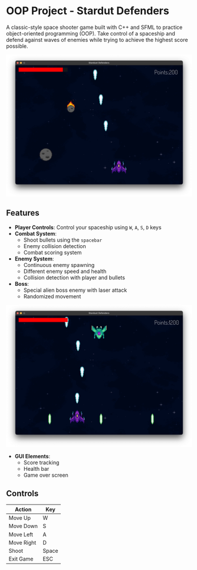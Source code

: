# OOP Project - Stardut Defenders

A classic-style space shooter game built with C++ and SFML to practice object-oriented programming (OOP). Take control of a spaceship and defend against waves of enemies while trying to achieve the highest score possible.


![Game Screenshot](/resources/screenshots/gameplay-normal.png)




## Features

- **Player Controls**: Control your spaceship using `W`, `A`, `S`, `D` keys
- **Combat System**: 
  - Shoot bullets using the `spacebar`
  - Enemy collision detection
  - Combat scoring system
- **Enemy System**:
  - Continuous enemy spawning
  - Different enemy speed and health
  - Collision detection with player and bullets
- **Boss**:
  - Special alien boss enemy with laser attack 
  - Randomized movement

![Game Screenshot](/resources/screenshots/gameplay-boss.png)
- **GUI Elements**:
  - Score tracking
  - Health bar
  - Game over screen


## Controls

| Action      | Key        |
|-------------|------------|
| Move Up     | W          |
| Move Down   | S          |
| Move Left   | A          |
| Move Right  | D          |
| Shoot       | Space      |
| Exit Game   | ESC        |




